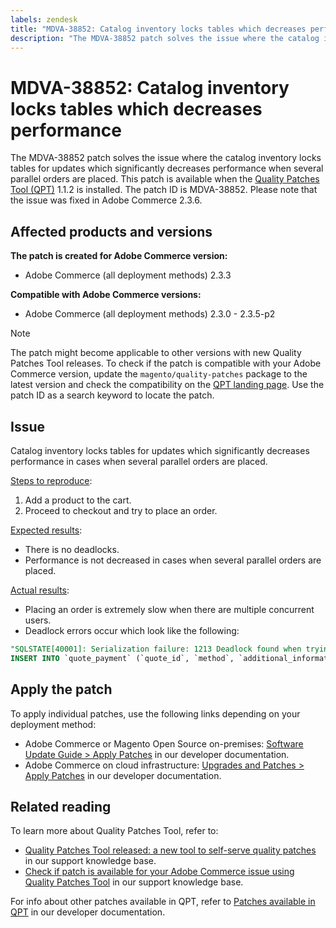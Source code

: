```yaml
---
labels: zendesk
title: "MDVA-38852: Catalog inventory locks tables which decreases performance"
description: "The MDVA-38852 patch solves the issue where the catalog inventory locks tables for updates which significantly decreases performance when several parallel orders are placed. This patch is available when the [Quality Patches Tool (QPT)](https://support.magento.com/hc/en-us/articles/360047139492) 1.1.2 is installed. The patch ID is MDVA-38852. Please note that the issue was fixed in Adobe Commerce 2.3.6."
---
```


# MDVA-38852: Catalog inventory locks tables which decreases performance

The MDVA-38852 patch solves the issue where the catalog inventory locks tables for updates which significantly decreases performance when several parallel orders are placed. This patch is available when the [Quality Patches Tool (QPT)](https://support.magento.com/hc/en-us/articles/360047139492) 1.1.2 is installed. The patch ID is MDVA-38852. Please note that the issue was fixed in Adobe Commerce 2.3.6.

## Affected products and versions

**The patch is created for Adobe Commerce version:**

* Adobe Commerce (all deployment methods) 2.3.3

**Compatible with Adobe Commerce versions:**

* Adobe Commerce (all deployment methods) 2.3.0 - 2.3.5-p2

>[!NOTE]
>
>The patch might become applicable to other versions with new Quality Patches Tool releases. To check if the patch is compatible with your Adobe Commerce version, update the `magento/quality-patches` package to the latest version and check the compatibility on the [QPT landing page](https://devdocs.magento.com/quality-patches/tool.html#patch-grid). Use the patch ID as a search keyword to locate the patch.

## Issue

Catalog inventory locks tables for updates which significantly decreases performance in cases when several parallel orders are placed.

<u>Steps to reproduce</u>:

1. Add a product to the cart.
1. Proceed to checkout and try to place an order.

<u>Expected results</u>:

* There is no deadlocks.
* Performance is not decreased in cases when several parallel orders are placed.

<u>Actual results</u>:

* Placing an order is extremely slow when there are multiple concurrent users.
* Deadlock errors occur which look like the following:

```SQL
"SQLSTATE[40001]: Serialization failure: 1213 Deadlock found when trying to get lock; try restarting transaction, query was:
INSERT INTO `quote_payment` (`quote_id`, `method`, `additional_information`) VALUES (?, ?, ?)"
```

## Apply the patch

To apply individual patches, use the following links depending on your deployment method:

* Adobe Commerce or Magento Open Source on-premises: [Software Update Guide > Apply Patches](https://devdocs.magento.com/guides/v2.4/comp-mgr/patching/mqp.html) in our developer documentation.
* Adobe Commerce on cloud infrastructure: [Upgrades and Patches > Apply Patches](https://devdocs.magento.com/cloud/project/project-patch.html) in our developer documentation.

## Related reading

To learn more about Quality Patches Tool, refer to:

* [Quality Patches Tool released: a new tool to self-serve quality patches](https://support.magento.com/hc/en-us/articles/360047139492) in our support knowledge base.
* [Check if patch is available for your Adobe Commerce issue using Quality Patches Tool](https://support.magento.com/hc/en-us/articles/360047125252) in our support knowledge base.

For info about other patches available in QPT, refer to [Patches available in QPT](https://devdocs.magento.com/quality-patches/tool.html#patch-grid) in our developer documentation.